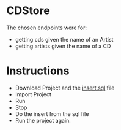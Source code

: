 # CDStore

The chosen endpoints were for:
- getting cds given the name of an Artist
- getting artists given the name of a CD

# Instructions
-   Download Project and the [insert.sql](https://drive.google.com/file/d/1u_uVhwi1A-DEFBrKE-RLvjcvtapqwLCg/view?usp=share_link) file
-   Import Project
-   Run
-   Stop
-   Do the insert from the sql file
-   Run the project again.
